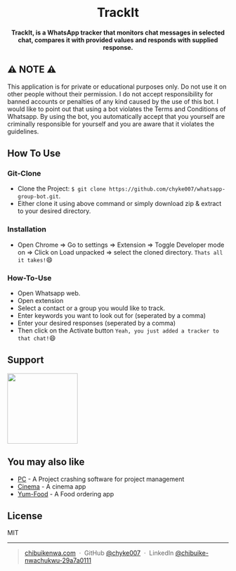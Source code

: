 <h1 align="center">
  <br>
  <br>
  TrackIt
  <br>
</h1>
<h4 align="center">TrackIt, is a WhatsApp tracker that monitors chat messages in selected chat, compares it with provided values and responds with supplied response.</h4>

## :warning: NOTE :warning:
This application is for private or educational purposes only. Do not use it on other people without their permission. I do not accept responsibility for banned accounts or penalties of any kind caused by the use of this bot. I would like to point out that using a bot violates the Terms and Conditions of Whatsapp. By using the bot, you automatically accept that you yourself are criminally responsible for yourself and you are aware that it violates the guidelines.

## How To Use

### Git-Clone
- Clone the Project: `$ git clone https://github.com/chyke007/whatsapp-group-bot.git`.
- Either clone it using above command or simply download zip & extract to your desired directory.

### Installation
- Open Chrome => Go to settings => Extension => Toggle Developer mode on => Click on Load unpacked => select the cloned directory.
`Thats all it takes!`:smile:
### How-To-Use
- Open Whatsapp web.
- Open extension
- Select a contact or a group you would like to track.
- Enter keywords you want to look out for (seperated by a comma)
- Enter your desired responses (seperated by a comma)
- Then click on the Activate button
`Yeah, you just added a tracker to that chat!`:smile:


## Support

<a href="https://www.patreon.com/chyke007">
	<img src="https://c5.patreon.com/external/logo/become_a_patron_button@2x.png" width="160">
</a>

## You may also like

- [PC](https://github.com/chyke007/pc) - A Project crashing software for project management
- [Cinema](https://github.com/chyke007/cinemaapp) - A cinema app
- [Yum-Food](https://github.com/chyke007/Yum-food) - A Food ordering app

## License

MIT

---

> [chibuikenwa.com](https://www.chibuikenwa.com) &nbsp;&middot;&nbsp;
> GitHub [@chyke007](https://github.com/chyke007) &nbsp;&middot;&nbsp;
> LinkedIn [@chibuike-nwachukwu-29a7a0111](https://linkedin.com/in/chibuike-nwachukwu-29a7a0111)
